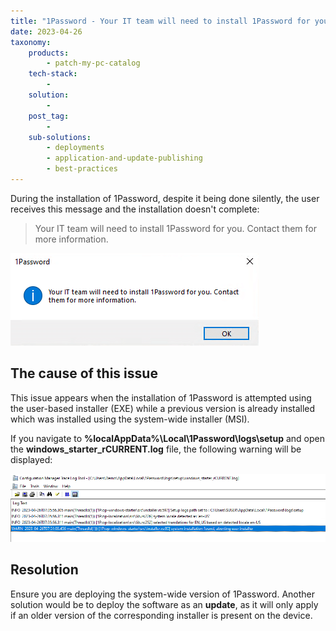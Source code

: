 ```yaml
---
title: "1Password - Your IT team will need to install 1Password for you."
date: 2023-04-26
taxonomy:
    products:
        - patch-my-pc-catalog
    tech-stack:
        - 
    solution:
        - 
    post_tag:
        - 
    sub-solutions:
        - deployments
        - application-and-update-publishing
        - best-practices
---
```


During the installation of 1Password, despite it being done silently, the user receives this message and the installation doesn't complete:

> Your IT team will need to install 1Password for you. Contact them for more information.

![](/_images/1password_YourITTeam2.png)

## The cause of this issue

This issue appears when the installation of 1Password is attempted using the user-based installer (EXE) while a previous version is already installed which was installed using the system-wide installer (MSI).

If you navigate to **%localAppData%\\Local\\1Password\\logs\\setup** and open the **windows\_starter\_rCURRENT.log** file, the following warning will be displayed:

![](/_images/1password_yourITteamLog.png)

## Resolution

Ensure you are deploying the system-wide version of 1Password. Another solution would be to deploy the software as an **update**, as it will only apply if an older version of the corresponding installer is present on the device.